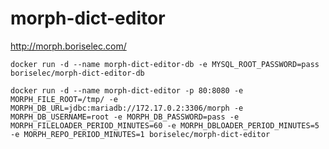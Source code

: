 # morph-dict-editor
http://morph.boriselec.com/

`docker run -d --name morph-dict-editor-db -e MYSQL_ROOT_PASSWORD=pass boriselec/morph-dict-editor-db`

`docker run -d --name morph-dict-editor -p 80:8080 -e MORPH_FILE_ROOT=/tmp/ -e MORPH_DB_URL=jdbc:mariadb://172.17.0.2:3306/morph -e MORPH_DB_USERNAME=root -e MORPH_DB_PASSWORD=pass -e MORPH_FILELOADER_PERIOD_MINUTES=60 -e MORPH_DBLOADER_PERIOD_MINUTES=5 -e MORPH_REPO_PERIOD_MINUTES=1 boriselec/morph-dict-editor`
